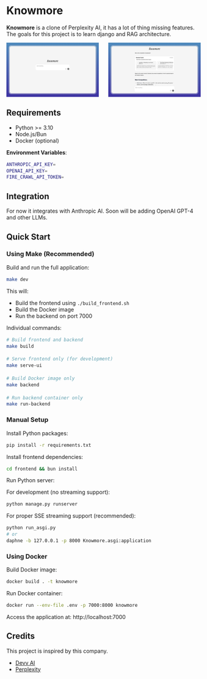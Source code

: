 # Knowmore

**Knowmore** is a clone of Perplexity AI, it has a lot of thing missing features. The goals for this project is to learn django and RAG architecture.

<div style="display: flex; gap: 25px; align-items: center;">
  <img src="demo.png" alt="demo" width="48%" />
  <img src="demo-output.png" alt="demo-output" width="48%" />
</div>

## Requirements

- Python >= 3.10
- Node.js/Bun
- Docker (optional)

**Environment Variables**:

```bash
ANTHROPIC_API_KEY=
OPENAI_API_KEY=
FIRE_CRAWL_API_TOKEN=
```

## Integration

For now it integrates with Anthropic AI. Soon will be adding OpenAI GPT-4 and other LLMs.

## Quick Start

### Using Make (Recommended)

Build and run the full application:
```bash
make dev
```

This will:
- Build the frontend using `./build_frontend.sh`
- Build the Docker image
- Run the backend on port 7000

Individual commands:
```bash
# Build frontend and backend
make build

# Serve frontend only (for development)
make serve-ui

# Build Docker image only
make backend

# Run backend container only
make run-backend
```

### Manual Setup

Install Python packages:
```bash
pip install -r requirements.txt
```

Install frontend dependencies:
```bash
cd frontend && bun install
```

Run Python server:

For development (no streaming support):
```bash
python manage.py runserver
```

For proper SSE streaming support (recommended):
```bash
python run_asgi.py
# or
daphne -b 127.0.0.1 -p 8000 Knowmore.asgi:application
```

### Using Docker

Build Docker image:
```bash
docker build . -t knowmore
```

Run Docker container:
```bash
docker run --env-file .env -p 7000:8000 knowmore
```

Access the application at: http://localhost:7000

## Credits

This project is inspired by this company.

- [Devv AI](https://devv.ai/)
- [Perplexity](https://www.perplexity.ai/)
